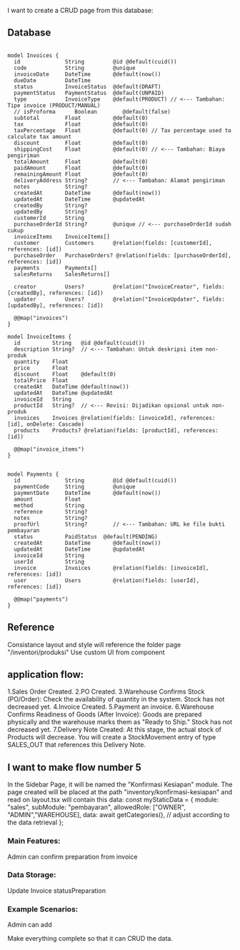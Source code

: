 I want to create a CRUD page from this database:

## Database

```

model Invoices {
  id              String         @id @default(cuid())
  code            String         @unique
  invoiceDate     DateTime       @default(now())
  dueDate         DateTime
  status          InvoiceStatus  @default(DRAFT)
  paymentStatus   PaymentStatus  @default(UNPAID)
  type            InvoiceType    @default(PRODUCT) // <--- Tambahan: Tipe invoice (PRODUCT/MANUAL)
  // isProforma      Boolean        @default(false)
  subtotal        Float          @default(0)
  tax             Float          @default(0)
  taxPercentage   Float          @default(0) // Tax percentage used to calculate tax amount
  discount        Float          @default(0)
  shippingCost    Float          @default(0) // <--- Tambahan: Biaya pengiriman
  totalAmount     Float          @default(0)
  paidAmount      Float          @default(0)
  remainingAmount Float          @default(0)
  deliveryAddress String?        // <--- Tambahan: Alamat pengiriman
  notes           String?
  createdAt       DateTime       @default(now())
  updatedAt       DateTime       @updatedAt
  createdBy       String?
  updatedBy       String?
  customerId      String
  purchaseOrderId String?        @unique // <--- purchaseOrderId sudah cukup
  invoiceItems    InvoiceItems[]
  customer        Customers      @relation(fields: [customerId], references: [id])
  purchaseOrder   PurchaseOrders? @relation(fields: [purchaseOrderId], references: [id])
  payments        Payments[]
  salesReturns    SalesReturns[]

  creator         Users?         @relation("InvoiceCreator", fields: [createdBy], references: [id])
  updater         Users?         @relation("InvoiceUpdater", fields: [updatedBy], references: [id])

  @@map("invoices")
}

model InvoiceItems {
  id          String   @id @default(cuid())
  description String?  // <--- Tambahan: Untuk deskripsi item non-produk
  quantity    Float
  price       Float
  discount    Float    @default(0)
  totalPrice  Float
  createdAt   DateTime @default(now())
  updatedAt   DateTime @updatedAt
  invoiceId   String
  productId   String?  // <--- Revisi: Dijadikan opsional untuk non-produk
  invoices    Invoices @relation(fields: [invoiceId], references: [id], onDelete: Cascade)
  products    Products? @relation(fields: [productId], references: [id])

  @@map("invoice_items")
}


model Payments {
  id              String         @id @default(cuid())
  paymentCode     String         @unique
  paymentDate     DateTime       @default(now())
  amount          Float
  method          String
  reference       String?
  notes           String?
  proofUrl        String?        // <--- Tambahan: URL ke file bukti pembayaran
  status          PaidStatus  @default(PENDING)
  createdAt       DateTime       @default(now())
  updatedAt       DateTime       @updatedAt
  invoiceId       String
  userId          String
  invoice         Invoices       @relation(fields: [invoiceId], references: [id])
  user            Users          @relation(fields: [userId], references: [id])

  @@map("payments")
}
```

## Reference

Consistance layout and style will reference the folder page "/inventori/produksi"
Use custom UI from component

## application flow:

1.Sales Order Created.
2.PO Created.
3.Warehouse Confirms Stock (PO/Order): Check the availability of quantity in the system. Stock has not decreased yet.
4.Invoice Created.
5.Payment an invoice.
6.Warehouse Confirms Readiness of Goods (After Invoice): Goods are prepared physically and the warehouse marks them as "Ready to Ship." Stock has not decreased yet.
7.Delivery Note Created: At this stage, the actual stock of Products will decrease. You will create a StockMovement entry of type SALES_OUT that references this Delivery Note.

## I want to make flow number 5

In the Sidebar Page, it will be named the "Konfirmasi Kesiapan" module. The page created will be placed at the path "inventory/konfirmasi-kesiapan" and read on layout.tsx will contain this data:
const myStaticData = {
module: "sales",
subModule: "pembayaran",
allowedRole: ["OWNER", "ADMIN","WAREHOUSE],
data: await getCategories(), // adjust according to the data retrieval
};

### Main Features:

Admin can confirm preparation from invoice

### Data Storage:

Update Invoice statusPreparation

### Example Scenarios:

Admin can add

Make everything complete so that it can CRUD the data.